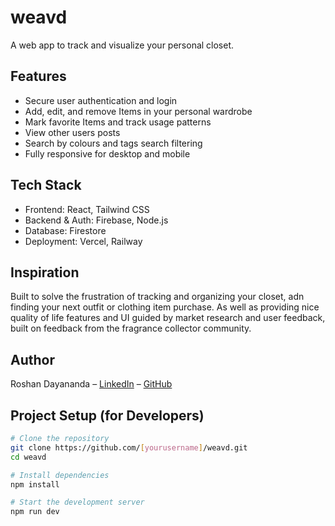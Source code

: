 # weavd
A web app to track and visualize your personal closet.
## Features
- Secure user authentication and login
- Add, edit, and remove Items in your personal wardrobe
- Mark favorite Items and track usage patterns
- View other users posts
- Search by colours and tags search filtering
- Fully responsive for desktop and mobile

## Tech Stack
- Frontend: React, Tailwind CSS
- Backend & Auth: Firebase, Node.js 
- Database: Firestore
- Deployment: Vercel, Railway

## Inspiration
Built to solve the frustration of tracking and organizing your closet, adn finding your next outfit or clothing item purchase. As well as providing nice quality of life features and UI guided by market research and user feedback, built on feedback from the fragrance collector community.

## Author
Roshan Dayananda – [LinkedIn](https://www.linkedin.com/in/roshan-dayananda/) – [GitHub](https://github.com/[yourusername])

## Project Setup (for Developers)

```bash
# Clone the repository
git clone https://github.com/[yourusername]/weavd.git
cd weavd

# Install dependencies
npm install

# Start the development server
npm run dev
